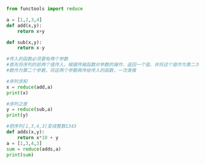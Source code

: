 
<BlogInfo title="3.reduce函数" author="白日梦想猿" pv=0 read_times=0 pre_cost_time=0分19秒 category="高阶函数" tag_list="['高阶函数']" create_time="2020.05.25 13:33:51" update_time="2020.05.25 13:46:05" />

```python
from functools import reduce

a = [1,2,3,4]
def add(x,y):
    return x+y

def sub(x,y):
    return x-y

#传入的函数必须要有两个参数
#首先将序列的前两个值传入，根据传输函数对参数的操作，返回一个值，并将这个值作为第二次map操作的一个参量，从序列读入第三个
#数作为第二个参数，将这两个参数再传给传入的函数，一次类推

#序列求和
x = reduce(add,a)
print(x)

#序列之差
y = reduce(sub,a)
print(y)

#把序列[1,3,4,3]变成整数1343
def adds(x,y):
    return x*10 + y
a = [1,3,4,3]
sum = reduce(adds,a)
print(sum)






```
